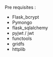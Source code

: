 Pre requisites :
- Flask_bcrypt
- Pymongo
- flask_sqlalchemy
- pyjwt / jwt
- functools
- gridfs
- httplib
